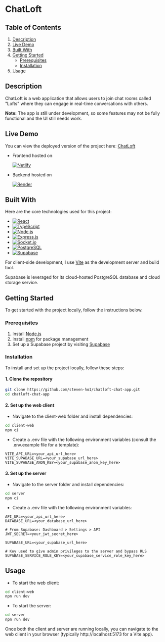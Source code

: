 # ChatLoft

## Table of Contents

1. [Description](#description)
2. [Live Demo](#live-demo)
3. [Built With](#built-with)
4. [Getting Started](#getting-started)
    - [Prerequisites](#prerequisites)
    - [Installation](#installation)
5. [Usage](#usage)

## Description

ChatLoft is a web application that allows users to join chat rooms called "Lofts" where they can engage in real-time conversations with others.

**Note:** The app is still under development, so some features may not be fully functional and the UI still needs work.

## Live Demo

You can view the deployed version of the project here: [ChatLoft](https://chatloft.netlify.app)

-   Frontend hosted on

    [![Netlify](https://img.shields.io/badge/Netlify-00C7B7?style=for-the-badge&logo=netlify&logoColor=white)](https://www.netlify.com/)

-   Backend hosted on

    [![Render](https://img.shields.io/badge/Render-46E3B7?style=for-the-badge&logo=render&logoColor=white)](https://render.com/)

## Built With

Here are the core technologies used for this project:

-   [![React](https://img.shields.io/badge/React-20232A?style=for-the-badge&logo=react&logoColor=61DAFB)](https://reactjs.org/)
-   [![TypeScript](https://img.shields.io/badge/TypeScript-007ACC?style=for-the-badge&logo=typescript&logoColor=white)](https://www.typescriptlang.org/)
-   [![Node.js](https://img.shields.io/badge/Node%20js-339933?style=for-the-badge&logo=nodedotjs&logoColor=white)](https://nodejs.org/)
-   [![Express.js](https://img.shields.io/badge/Express%20js-000000?style=for-the-badge&logo=express&logoColor=white)](https://expressjs.com/)
-   [![Socket.io](https://img.shields.io/badge/Socket.io-010101?&style=for-the-badge&logo=Socket.io&logoColor=white)](https://socket.io/)
-   [![PostgreSQL](https://img.shields.io/badge/PostgreSQL-316192?style=for-the-badge&logo=postgresql&logoColor=white)](https://www.postgresql.org/)
-   [![Supabase](https://img.shields.io/badge/Supabase-181818?style=for-the-badge&logo=supabase&logoColor=white)](https://supabase.io/)

For client-side development, I use [Vite](https://vite.dev/) as the development server and build tool.

Supabase is leveraged for its cloud-hosted PostgreSQL database and cloud storage service.

## Getting Started

To get started with the project locally, follow the instructions below.

### Prerequisites

1. Install [Node.js](https://nodejs.org/en/)
2. Install [npm](https://www.npmjs.com/) for package management
3. Set up a Supabase project by visiting [Supabase](https://supabase.io/)

### Installation

To install and set up the project locally, follow these steps:

#### 1. Clone the repository

```bash
git clone https://github.com/steven-ho1/chatloft-chat-app.git
cd chatloft-chat-app
```

#### 2. Set up the web client

-   Navigate to the client-web folder and install dependencies:

```bash
cd client-web
npm ci
```

-   Create a .env file with the following environment variables (consult the .env.example file for a template):

```env
VITE_API_URL=<your_api_url_here>
VITE_SUPABASE_URL=<your_supabase_url_here>
VITE_SUPABASE_ANON_KEY=<your_supabase_anon_key_here>
```

#### 3. Set up the server

-   Navigate to the server folder and install dependencies:

```bash
cd server
npm ci
```

-   Create a .env file with the following environment variables:

```env
API_URL=<your_api_url_here>
DATABASE_URL=<your_database_url_here>

# From Supabase: Dashboard > Settings > API
JWT_SECRET=<your_jwt_secret_here>

SUPABASE_URL=<your_supabase_url_here>

# Key used to give admin privileges to the server and bypass RLS
SUPABASE_SERVICE_ROLE_KEY=<your_supabase_service_role_key_here>
```

## Usage

-   To start the web client:

```bash
cd client-web
npm run dev
```

-   To start the server:

```bash
cd server
npm run dev
```

Once both the client and server are running locally, you can navigate to the web client in your browser (typically http://localhost:5173 for a Vite app).

